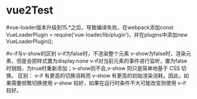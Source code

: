 # vue2Test
#vue-loader版本升级到15.*之后，导致编译失败，在webpack添加const VueLoaderPlugin = require('vue-loader/lib/plugin')，并在plugins中添加new VueLoaderPlugin();

#v-if与v-show的区别
v-if为false时，不渲染整个元素
v-show为false时，渲染元素，但是会把样式置为display:none
v-if对当前元素的事件进行监听，置为false时销毁，为true时重新添加；v-show则不会,v-show 则只是简单地基于 CSS 切换。
区别：
v-if 有更高的切换消耗而 v-show 有更高的初始渲染消耗。因此，如果需要频繁切换使用 v-show 较好，如果在运行时条件不大可能改变则使用 v-if 较好。